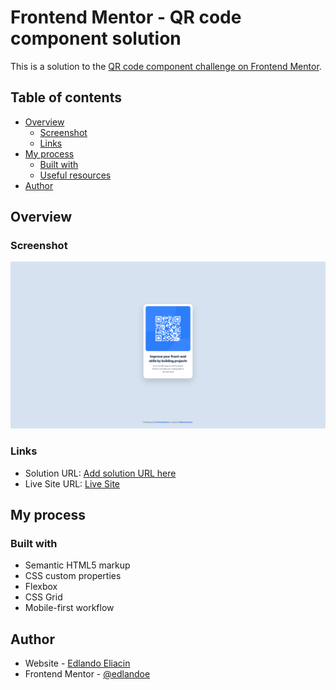 # Frontend Mentor - QR code component solution

This is a solution to the [QR code component challenge on Frontend Mentor](https://www.frontendmentor.io/challenges/qr-code-component-iux_sIO_H).

## Table of contents

- [Overview](#overview)
  - [Screenshot](#screenshot)
  - [Links](#links)
- [My process](#my-process)
  - [Built with](#built-with)
  - [Useful resources](#useful-resources)
- [Author](#author)

## Overview

### Screenshot

![](/images/screenshot.png)

### Links

- Solution URL: [Add solution URL here](https://your-solution-url.com)
- Live Site URL: [Live Site](https://lando-qr-code-design.vercel.app/)

## My process

### Built with

- Semantic HTML5 markup
- CSS custom properties
- Flexbox
- CSS Grid
- Mobile-first workflow

## Author

- Website - [Edlando Eliacin](https://www.edlandoeliacin.com)
- Frontend Mentor - [@edlandoe](https://www.frontendmentor.io/profile/Edlandoe)
